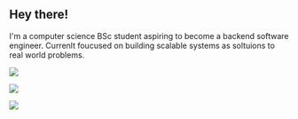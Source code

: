 ## Hey there!

I'm a computer science BSc student aspiring to become a backend software engineer. Currenlt foucused on building scalable systems as soltuions to real world problems.

![](http://github-profile-summary-cards.vercel.app/api/cards/stats?username=Ronnie-001&theme=nord_dark) 

![](http://github-profile-summary-cards.vercel.app/api/cards/repos-per-language?username=Ronnie-001&theme=nord_dark) 

![](http://github-profile-summary-cards.vercel.app/api/cards/productive-time?username=Ronnie-001&theme=nord_dark&utcOffset=8) 

